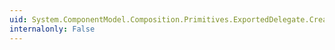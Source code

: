 ```yaml
---
uid: System.ComponentModel.Composition.Primitives.ExportedDelegate.CreateDelegate(System.Type)
internalonly: False
---
```

